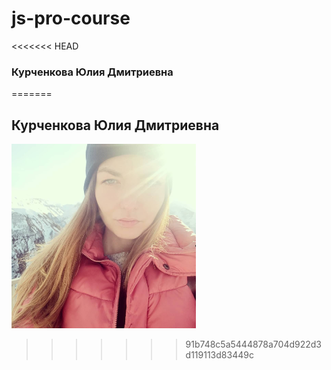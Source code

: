 # js-pro-course
<<<<<<< HEAD
### Курченкова Юлия Дмитриевна
=======
## Курченкова Юлия Дмитриевна
![yuliya-kurchenkova](i.jpg)
>>>>>>> 91b748c5a5444878a704d922d3d119113d83449c

